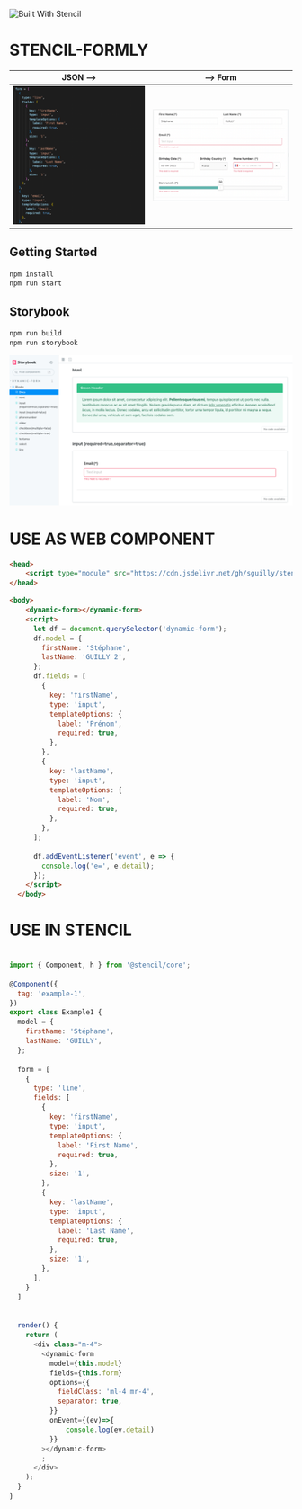 ![Built With Stencil](https://img.shields.io/badge/-Built%20With%20Stencil-16161d.svg?logo=data%3Aimage%2Fsvg%2Bxml%3Bbase64%2CPD94bWwgdmVyc2lvbj0iMS4wIiBlbmNvZGluZz0idXRmLTgiPz4KPCEtLSBHZW5lcmF0b3I6IEFkb2JlIElsbHVzdHJhdG9yIDE5LjIuMSwgU1ZHIEV4cG9ydCBQbHVnLUluIC4gU1ZHIFZlcnNpb246IDYuMDAgQnVpbGQgMCkgIC0tPgo8c3ZnIHZlcnNpb249IjEuMSIgaWQ9IkxheWVyXzEiIHhtbG5zPSJodHRwOi8vd3d3LnczLm9yZy8yMDAwL3N2ZyIgeG1sbnM6eGxpbms9Imh0dHA6Ly93d3cudzMub3JnLzE5OTkveGxpbmsiIHg9IjBweCIgeT0iMHB4IgoJIHZpZXdCb3g9IjAgMCA1MTIgNTEyIiBzdHlsZT0iZW5hYmxlLWJhY2tncm91bmQ6bmV3IDAgMCA1MTIgNTEyOyIgeG1sOnNwYWNlPSJwcmVzZXJ2ZSI%2BCjxzdHlsZSB0eXBlPSJ0ZXh0L2NzcyI%2BCgkuc3Qwe2ZpbGw6I0ZGRkZGRjt9Cjwvc3R5bGU%2BCjxwYXRoIGNsYXNzPSJzdDAiIGQ9Ik00MjQuNywzNzMuOWMwLDM3LjYtNTUuMSw2OC42LTkyLjcsNjguNkgxODAuNGMtMzcuOSwwLTkyLjctMzAuNy05Mi43LTY4LjZ2LTMuNmgzMzYuOVYzNzMuOXoiLz4KPHBhdGggY2xhc3M9InN0MCIgZD0iTTQyNC43LDI5Mi4xSDE4MC40Yy0zNy42LDAtOTIuNy0zMS05Mi43LTY4LjZ2LTMuNkgzMzJjMzcuNiwwLDkyLjcsMzEsOTIuNyw2OC42VjI5Mi4xeiIvPgo8cGF0aCBjbGFzcz0ic3QwIiBkPSJNNDI0LjcsMTQxLjdIODcuN3YtMy42YzAtMzcuNiw1NC44LTY4LjYsOTIuNy02OC42SDMzMmMzNy45LDAsOTIuNywzMC43LDkyLjcsNjguNlYxNDEuN3oiLz4KPC9zdmc%2BCg%3D%3D&colorA=16161d&style=flat-square)

# STENCIL-FORMLY

JSON   -->          |  --> Form
:-------------------------:|:-------------------------:
![](https://github.com/sguilly/stencil-formly/raw/main/docs/assets/json.png)  |  ![](https://github.com/sguilly/stencil-formly/raw/main/docs/assets/form.png)

## Getting Started

```bash
npm install
npm run start
```

## Storybook

```bash
npm run build
npm run storybook
```

![](https://github.com/sguilly/stencil-formly/raw/main/docs/assets/storybook.png)

# USE AS WEB COMPONENT

```html
<head>
    <script type="module" src="https://cdn.jsdelivr.net/gh/sguilly/stencil-formly/dist/stencil-formly/stencil-formly.esm.js"></script>
</head>
```

```html
<body>
    <dynamic-form></dynamic-form>
    <script>
      let df = document.querySelector('dynamic-form');
      df.model = {
        firstName: 'Stéphane',
        lastName: 'GUILLY 2',
      };
      df.fields = [
        {
          key: 'firstName',
          type: 'input',
          templateOptions: {
            label: 'Prénom',
            required: true,
          },
        },
        {
          key: 'lastName',
          type: 'input',
          templateOptions: {
            label: 'Nom',
            required: true,
          },
        },
      ];

      df.addEventListener('event', e => {
        console.log('e=', e.detail);
      });
    </script>
  </body>
```

# USE IN STENCIL

```js

import { Component, h } from '@stencil/core';

@Component({
  tag: 'example-1',
})
export class Example1 {
  model = {
    firstName: 'Stéphane',
    lastName: 'GUILLY',
  };

  form = [
    {
      type: 'line',
      fields: [
        {
          key: 'firstName',
          type: 'input',
          templateOptions: {
            label: 'First Name',
            required: true,
          },
          size: '1',
        },
        {
          key: 'lastName',
          type: 'input',
          templateOptions: {
            label: 'Last Name',
            required: true,
          },
          size: '1',
        },
      ],
    }
  ]


  render() {
    return (
      <div class="m-4">
        <dynamic-form
          model={this.model}
          fields={this.form}
          options={{
            fieldClass: 'ml-4 mr-4',
            separator: true,
          }}
          onEvent={(ev)=>{
              console.log(ev.detail)
          }}
        ></dynamic-form>
        ;
      </div>
    );
  }
}
```
